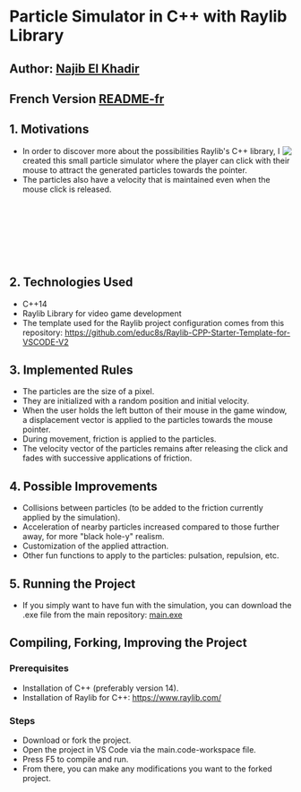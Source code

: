 # Particle Simulator in C++ with Raylib Library

## Author: [Najib El Khadir](https://github.com/NajibXY)
## French Version [README-fr](https://github.com/NajibXY/Particle-Gaggle-using-CPP-and-Raylib/blob/master/README-fr.md)

## 1. Motivations

<img align="right" src="https://github.com/NajibXY/Particle-Gaggle-using-CPP-and-Raylib/blob/master/assets/particles.gif">

- In order to discover more about the possibilities Raylib's C++ library, I created this small particle simulator where the player can click with their mouse to attract the generated particles towards the pointer.
- The particles also have a velocity that is maintained even when the mouse click is released.

</br> </br></br> </br></br> </br>
## 2. Technologies Used

- C++14
- Raylib Library for video game development
- The template used for the Raylib project configuration comes from this repository: https://github.com/educ8s/Raylib-CPP-Starter-Template-for-VSCODE-V2

## 3. Implemented Rules

- The particles are the size of a pixel.
- They are initialized with a random position and initial velocity.
- When the user holds the left button of their mouse in the game window, a displacement vector is applied to the particles towards the mouse pointer.
- During movement, friction is applied to the particles.
- The velocity vector of the particles remains after releasing the click and fades with successive applications of friction.
  
## 4. Possible Improvements

- Collisions between particles (to be added to the friction currently applied by the simulation).
- Acceleration of nearby particles increased compared to those further away, for more "black hole-y" realism.
- Customization of the applied attraction.
- Other fun functions to apply to the particles: pulsation, repulsion, etc.
  
## 5. Running the Project

- If you simply want to have fun with the simulation, you can download the .exe file from the main repository: [main.exe](https://github.com/NajibXY/Particle-Gaggle-using-CPP-and-Raylib/blob/master/main.exe)

## Compiling, Forking, Improving the Project

### Prerequisites

- Installation of C++ (preferably version 14).
- Installation of Raylib for C++: https://www.raylib.com/

### Steps

- Download or fork the project.
- Open the project in VS Code via the main.code-workspace file.
- Press F5 to compile and run.
- From there, you can make any modifications you want to the forked project.
